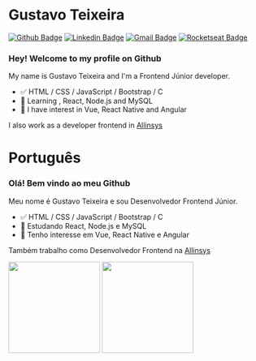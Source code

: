 
# Gustavo Teixeira 

[![Github Badge](https://img.shields.io/badge/-Github-000?style=flat-square&logo=Github&logoColor=white&link=https://github.com/gabriel-nt)](https://github.com/gustavo-nt)
[![Linkedin Badge](https://img.shields.io/badge/-LinkedIn-blue?style=flat-square&logo=Linkedin&logoColor=white&link=https://www.linkedin.com/in/gustavo-nt/)](https://www.linkedin.com/in/gustavo-nt/)
[![Gmail Badge](https://img.shields.io/badge/-Gmail-c14438?style=flat-square&logo=Gmail&logoColor=white&link=mailto:gabrielnt.dev@gmail.com)](mailto:gustavont.dev@gmail.com)
[![Rocketseat Badge](https://img.shields.io/badge/Rocketseat-8257e5?style=flat-square&link=https://app.rocketseat.com.br/me/gabriel-nt)](https://app.rocketseat.com.br/me/gustavo-nt)

### Hey! Welcome to my profile on Github

My name is Gustavo Teixeira and I'm a Frontend Júnior developer.

- ✅ HTML / CSS / JavaScript / Bootstrap / C
- 📕 Learning , React, Node.js and MySQL
- 📖 I have interest in Vue, React Native and Angular

I also work as a developer frontend in [Allinsys](http://allinsys.com.br)

# Português
### Olá! Bem vindo ao meu Github

Meu nome é Gustavo Teixeira e sou Desenvolvedor Frontend Júnior.

- ✅ HTML / CSS / JavaScript / Bootstrap / C
- 📕 Estudando React, Node.js e MySQL
- 📖 Tenho interesse em Vue, React Native e Angular

Também trabalho como Desenvolvedor Frontend na [Allinsys](http://allinsys.com.br)

<div>
  <img height='180em' src="https://github-readme-stats.vercel.app/api?username=gustavo-nt&theme=light&show_icons=true" />
  <img height='180em' src='https://github-readme-stats.vercel.app/api/top-langs/?username=gustavo-nt&layout=compact&theme=light' />
</div>
